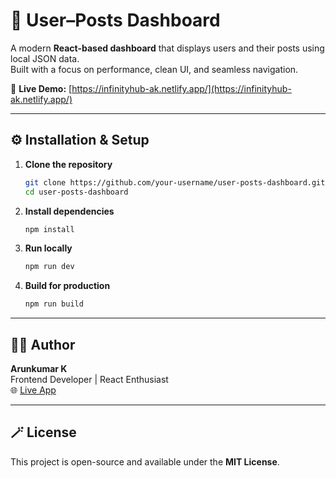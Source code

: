 # 🧭 User–Posts Dashboard

A modern **React-based dashboard** that displays users and their posts using local JSON data.  
Built with a focus on performance, clean UI, and seamless navigation.

🔗 **Live Demo:** [https://infinityhub-ak.netlify.app/](https://infinityhub-ak.netlify.app/)

---

## ⚙️ Installation & Setup

1. **Clone the repository**
   ```bash
   git clone https://github.com/your-username/user-posts-dashboard.git
   cd user-posts-dashboard
   ```

2. **Install dependencies**
   ```bash
   npm install
   ```

3. **Run locally**
   ```bash
   npm run dev
   ```

4. **Build for production**
   ```bash
   npm run build
   ```

---


## 🧑‍💻 Author

**Arunkumar K**  
Frontend Developer | React Enthusiast  
🌐 [Live App](https://infinityhub-ak.netlify.app/)

---

## 🪄 License

This project is open-source and available under the **MIT License**.